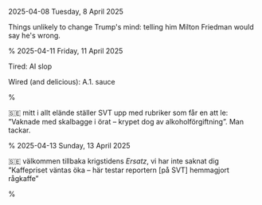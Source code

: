 2025-04-08 Tuesday,  8 April 2025

Things unlikely to change Trump's mind: telling him Milton Friedman would say he's wrong. 

%
2025-04-11 Friday, 11 April 2025

Tired: AI slop

Wired (and delicious): A.1. sauce

%

&#x1F1F8;&#x1F1EA; mitt i allt elände ställer SVT upp med rubriker som får en att le: ”Vaknade med skalbagge i örat – krypet dog av alkoholförgiftning”. Man tackar. 

%
2025-04-13 Sunday, 13 April 2025

&#x1F1F8;&#x1F1EA; välkommen tillbaka krigstidens *Ersatz*, vi har inte saknat dig ”Kaffepriset väntas öka – här testar reportern [på SVT] hemmagjort rågkaffe” 

%
